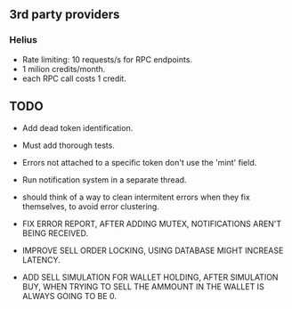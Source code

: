 ## 3rd party providers
### Helius
- Rate limiting: 10 requests/s for RPC endpoints.
- 1 milion credits/month.
- each RPC call costs 1 credit.

## TODO
- Add dead token identification.
- Must add thorough tests.
- Errors not attached to a specific token don't use the 'mint' field.
- Run notification system in a separate thread.
- should think of a way to clean intermitent errors when they fix themselves, to avoid error clustering.

- FIX ERROR REPORT, AFTER ADDING MUTEX, NOTIFICATIONS AREN'T BEING RECEIVED.
- IMPROVE SELL ORDER LOCKING, USING DATABASE MIGHT INCREASE LATENCY.
- ADD SELL SIMULATION FOR WALLET HOLDING, AFTER SIMULATION BUY, WHEN TRYING TO SELL THE AMMOUNT IN THE WALLET IS ALWAYS GOING TO BE 0.
